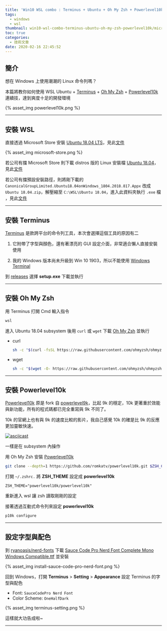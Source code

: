 ```yaml
---
title: 'Win10 WSL combo : Terminus + Ubuntu + Oh My Zsh + Powerlevel10k'
tags:
  - windows
  - wsl
thumbnail: win10-wsl-combo-terminus-ubuntu-oh-my-zsh-powerlevel10k/microsoft-store.png
toc: true
categories:
  - 技術文章
date: 2020-02-16 22:45:52
---
```



## 簡介

想在 Windows 上使用潮潮的 Linux 命令列嗎？

本篇將教你如何使用 WSL Ubuntu + [Terminus](https://github.com/Eugeny/terminus) + [Oh My Zsh](https://github.com/ohmyzsh/ohmyzsh) + [Powerlevel10k](https://github.com/romkatv/powerlevel10k) 連續技，達到爽度十足的開發環境

{% asset_img powerlevel10k.png %}

<!-- more -->

---

## 安裝 WSL

直接透過 Microsoft Store 安裝 [Ubuntu 18.04 LTS](https://www.microsoft.com/store/apps/9N9TNGVNDL3Q)，見此[文件](https://docs.microsoft.com/en-us/windows/wsl/install-win10)

{% asset_img microsoft-store.png %}

若公司有擋 Microsoft Store 則下載 distros 版的 Linux 安裝檔 [Ubuntu 18.04](https://aka.ms/wsl-ubuntu-1804)，見此[文件](https://docs.microsoft.com/en-us/windows/wsl/install-manual)

若公司有擋預設安裝路徑，則將剛下載的 `CanonicalGroupLimited.Ubuntu18.04onWindows_1804.2018.817.Appx` 改成 `Ubuntu 18.04.zip`，解壓縮至 `C:\WSL\Ubuntu 18.04`，進入此資料夾執行 `.exe` 檔 ，見此[文件](https://docs.microsoft.com/en-us/windows/wsl/install-on-server)

---

## 安裝 Terminus

[Terminus](https://github.com/Eugeny/terminus) 是款跨平台的命令列工具，本次會選擇這個工具的原因有二

1. 它附帶了字型與顏色，還有著漂亮的 GUI 設定介面，非常適合懶人直接安裝使用

2. 我的 Windows 版本尚未升級到 Win 10 1903，所以不能使用 [Windows Terminal](https://github.com/microsoft/terminal)

到 [releases](https://github.com/Eugeny/terminus/releases/latest) 選擇 **setup.exe** 下載並執行

---

## 安裝 Oh My Zsh

用 Terminus 打開 Cmd 輸入指令

```sh
wsl
```

進入 Ubuntu 18.04 subsystem 後用 `curl` 或 `wget` 下載 [Oh My Zsh](https://github.com/ohmyzsh/ohmyzsh) 並執行

- curl

  ```sh
  sh -c "$(curl -fsSL https://raw.githubusercontent.com/ohmyzsh/ohmyzsh/master/tools/install.sh)"
  ```

- wget

  ```sh
  sh -c "$(wget -O- https://raw.githubusercontent.com/ohmyzsh/ohmyzsh/master/tools/install.sh)"
  ```

---

## 安裝 Powerlevel10k

[Powerlevel10k](https://github.com/romkatv/powerlevel10k) 原是 fork 自 [powerlevel9k](https://github.com/Powerlevel9k/powerlevel9k)，比起 9k 的穩定，10k 更著重於效能與新功能，所有的程式碼都已完全重寫與 9k 不同了。

10k 的官網上也有與 9k 的速度比較的影片，我自己感覺 10k 的確是比 9k 的反應更加靈敏快速。

[![asciicast](https://asciinema.org/a/249531.svg)](https://asciinema.org/a/249531)

一樣是在 subsystem 內操作

用 Oh My Zsh 安裝 [Powerlevel10k](https://github.com/romkatv/powerlevel10k#oh-my-zsh)

```sh
git clone --depth=1 https://github.com/romkatv/powerlevel10k.git $ZSH_CUSTOM/themes/powerlevel10k
```

打開 `~/.zshrc.` 將 **ZSH_THEME** 設定成 **powerlevel10k**

```.zshrc
ZSH_THEME="powerlevel10k/powerlevel10k"
```

重新進入 wsl 讓 zsh 讀取剛剛的設定

接著透過互動式命令列來設定 **powerlevel10k**

```sh
p10k configure
```

---

## 設定字型與配色

到 [ryanoasis/nerd-fonts](https://github.com/ryanoasis/nerd-fonts) 下載 [Sauce Code Pro Nerd Font Complete Mono Windows Compatible.ttf](https://github.com/ryanoasis/nerd-fonts/raw/master/patched-fonts/SourceCodePro/Regular/complete/Sauce%20Code%20Pro%20Nerd%20Font%20Complete%20Mono%20Windows%20Compatible.ttf) 並安裝

{% asset_img install-sauce-code-pro-nerd-font.png %}

回到 Windows，打開 **Terminus** > **Setting** > **Appearance** 設定 Terminus 的字型與配色

- Font: `SauceCodePro Nerd Font`
- Color Scheme: `OneHalfDark`

{% asset_img terminus-setting.png %}

這樣就大功告成啦~

---
